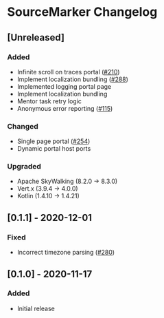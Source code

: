<!-- Keep a Changelog guide -> https://keepachangelog.com -->

# SourceMarker Changelog

## [Unreleased]
### Added
- Infinite scroll on traces portal ([#210](https://github.com/sourceplusplus/SourceMarker/issues/210))
- Implement localization bundling ([#288](https://github.com/sourceplusplus/SourceMarker/issues/288))
- Implemented logging portal page
- Implement localization bundling
- Mentor task retry logic
- Anonymous error reporting ([#115](https://github.com/sourceplusplus/SourceMarker/issues/115))

### Changed
- Single page portal ([#254](https://github.com/sourceplusplus/SourceMarker/issues/254))
- Dynamic portal host ports

### Upgraded
- Apache SkyWalking (8.2.0 -> 8.3.0)
- Vert.x (3.9.4 -> 4.0.0)
- Kotlin (1.4.10 -> 1.4.21)

## [0.1.1] - 2020-12-01
### Fixed
- Incorrect timezone parsing ([#280](https://github.com/sourceplusplus/SourceMarker/issues/280))

## [0.1.0] - 2020-11-17
### Added
- Initial release